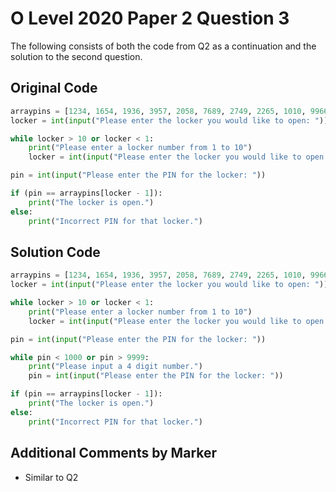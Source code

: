 # O Level 2020 Paper 2 Question 3
The following consists of both the code from Q2 as a continuation and the solution to the second question.

## Original Code
```python
arraypins = [1234, 1654, 1936, 3957, 2058, 7689, 2749, 2265, 1010, 9966]
locker = int(input("Please enter the locker you would like to open: "))

while locker > 10 or locker < 1:
    print("Please enter a locker number from 1 to 10")
    locker = int(input("Please enter the locker you would like to open: "))

pin = int(input("Please enter the PIN for the locker: "))

if (pin == arraypins[locker - 1]):
    print("The locker is open.")
else:
    print("Incorrect PIN for that locker.")
```

## Solution Code
```python
arraypins = [1234, 1654, 1936, 3957, 2058, 7689, 2749, 2265, 1010, 9966]
locker = int(input("Please enter the locker you would like to open: "))

while locker > 10 or locker < 1:
    print("Please enter a locker number from 1 to 10")
    locker = int(input("Please enter the locker you would like to open: "))

pin = int(input("Please enter the PIN for the locker: "))

while pin < 1000 or pin > 9999:
    print("Please input a 4 digit number.")
    pin = int(input("Please enter the PIN for the locker: "))

if (pin == arraypins[locker - 1]):
    print("The locker is open.")
else:
    print("Incorrect PIN for that locker.")
```

## Additional Comments by Marker
- Similar to Q2